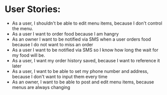 # User Stories:
- As a user, I shouldn't be able to edit menu items, because I don't control the menu.
- As a user I want to order food because I am hangry
- As an owner I want to be notified via SMS when a user orders food because I do not want to miss an order
- As a user I want to be notified via SMS so I know how long the 
wait for my food will be. 
- As a user, I want my order history saved, because I want to reference it later
- As a user, I want to be able to set my phone number and address, because I don't want to input them every time
- As an owner, I want to be able to post and edit menu items, because menus are always changing
